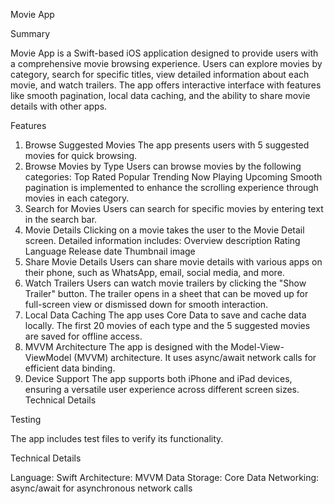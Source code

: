 Movie App

Summary

Movie App is a Swift-based iOS application designed to provide users with a comprehensive movie browsing experience.
Users can explore movies by category, search for specific titles, view detailed information about each movie, and watch trailers.
The app offers interactive interface with features like smooth pagination, local data caching, and the ability to share movie details with other apps.

Features

1. Browse Suggested Movies
   The app presents users with 5 suggested movies for quick browsing.
2. Browse Movies by Type
   Users can browse movies by the following categories:
   Top Rated
   Popular
   Trending
   Now Playing
   Upcoming
   Smooth pagination is implemented to enhance the scrolling experience through movies in each category.
3. Search for Movies
   Users can search for specific movies by entering text in the search bar.
4. Movie Details
   Clicking on a movie takes the user to the Movie Detail screen.
   Detailed information includes:
   Overview description
   Rating
   Language
   Release date
   Thumbnail image
5. Share Movie Details
   Users can share movie details with various apps on their phone, such as WhatsApp, email, social media, and more.
6. Watch Trailers
   Users can watch movie trailers by clicking the "Show Trailer" button.
   The trailer opens in a sheet that can be moved up for full-screen view or dismissed down for smooth interaction.
7. Local Data Caching
   The app uses Core Data to save and cache data locally.
   The first 20 movies of each type and the 5 suggested movies are saved for offline access.
8. MVVM Architecture
   The app is designed with the Model-View-ViewModel (MVVM) architecture.
   It uses async/await network calls for efficient data binding.
9. Device Support
   The app supports both iPhone and iPad devices, ensuring a versatile user experience across different screen sizes.
   Technical Details


Testing

The app includes test files to verify its functionality.


Technical Details

Language: Swift
Architecture: MVVM
Data Storage: Core Data
Networking: async/await for asynchronous network calls
